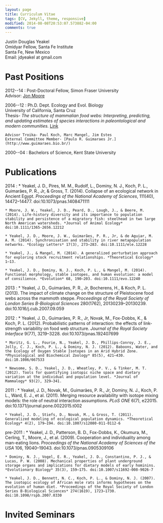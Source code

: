 ```yaml
---
layout: page
title: Curriculum Vitae
tags: [CV, Jekyll, theme, responsive]
modified: 2014-08-08T20:53:07.573882-04:00
comments: true
---
```


Justin Douglas Yeakel  
Omidyar Fellow, Santa Fe Institute  
Santa Fe, New Mexico  
Email: jdyeakel at gmail.com  


Past Positions
=========
2012--14
:	Post-Doctoral Fellow, Simon Fraser University  	
	Advisor: [Jon Moore](http://moorelab.wix.com/moorelab)

2006--12
:	Ph.D. Dept. Ecology and Evol. Biology   
	University of California, Santa Cruz   
	Thesis- *The structure of mammalian food webs: Interpreting, predicting, and updating estimates of species interactions in paleontological and modern communities.* [Link]()
   
	Advisor Troika- Paul Koch, Marc Mangel, Jim Estes   
	External Committee Member- [Paulo R. Guimaraes Jr.](http://www.guimaraes.bio.br/)

2000--04
:	Bachelors of Science, Kent State University

Publications
=========
2014
:	* Yeakel, J. D., Pires, M. M., Rudolf, L., Dominy, N. J., Koch, P. L., Guimarães, P. R., Jr, & Gross, T. (2014). Collapse of an ecological network in Ancient Egypt. *Proceedings of the National Academy of Sciences*, 111(40), 14472–14477. doi:10.1073/pnas.1408471111   

	* Moore, J. W., Yeakel, J. D., Peard, D., Lough, J., & Beere, M. (2014). Life-history diversity and its importance to population stability and persistence of a migratory fish: steelhead in two large North American watersheds. *Journal of Animal Ecology* doi:10.1111/1365-2656.12212  

	* Yeakel, J. D., Moore, J. W., Guimarães, P. R., Jr, & de Aguiar, M. A. M. (2014). Synchronisation and stability in river metapopulation networks. *Ecology Letters* 17(3), 273–283. doi:10.1111/ele.12228  

	* Yeakel, J., & Mangel, M. (2014). A generalized perturbation approach for exploring stock recruitment relationships. *Theoretical Ecology* 1–13.  

	* Yeakel, J. D., Dominy, N. J., Koch, P. L., & Mangel, M. (2014). Functional morphology, stable isotopes, and human evolution: a model of consilience. *Evolution* 68, 190–203. doi:10.1111/evo.12240  

2013
:	* Yeakel, J. D., Guimarães, P. R., Jr, Bocherens, H., & Koch, P. L. (2013). The impact of climate change on the structure of Pleistocene food webs across the mammoth steppe. *Proceedings of the Royal Society of London Series B-Biological Sciences* 280(1762), 20130239–20130239. doi:10.1016/j.cub.2007.09.059  

2012
:	* Yeakel, J. D., Guimarães, P. R., Jr, Novak, M., Fox-Dobbs, K., & Koch, P. L. (2012). Probabilistic patterns of interaction: the effects of link-strength variability on food web structure. *Journal of the Royal Society Interface* 9(77), 3219–3228. doi:10.1073/pnas.192407699  

	* Moritz, G. L., Fourie, N., Yeakel, J. D., Phillips-Conroy, J. E., Jolly, C. J., Koch, P. L., & Dominy, N. J. (2012). Baboons, Water, and the Ecology of Oxygen Stable Isotopes in an Arid Hybrid Zone. *Physiological and Biochemical Zoology* 85(5), 421–430. doi:10.1086/667533  

	* Newsome, S. D., Yeakel, J. D., Wheatley, P. V., & Tinker, M. T. (2012). Tools for quantifying isotopic niche space and dietary variation at the individual and population level. *Journal of Mammalogy* 93(2), 329–341.  

2011
:	* Yeakel, J. D., Novak, M., Guimarães, P. R., Jr, Dominy, N. J., Koch, P. L., Ward, E. J., et al. (2011). Merging resource availability with isotope mixing models: the role of neutral interaction assumptions. *PLoS ONE* 6(7), e22015. doi:10.1371/journal.pone.0022015.t002   

	* Yeakel, J. D., Stiefs, D., Novak, M., & Gross, T. (2011). Generalized modeling of ecological population dynamics. *Theoretical Ecology* 4(2), 179–194. doi:10.1007/s12080-011-0112-6   

pre-2011
:	* Yeakel, J. D., Patterson, B. D., Fox-Dobbs, K., Okumura, M., Cerling, T., Moore, J., et al. (2009). Cooperation and individuality among man-eating lions. *Proceedings of the National Academy of Sciences of the USA* 106, 19040–19043. doi:10.1073/pnas.0905309106  

	* Dominy, N. J., Vogel, E. R., Yeakel, J. D., Constantino, P. J., & Lucas, P. W. (2008). Mechanical properties of plant underground storage organs and implications for dietary models of early hominins. *Evolutionary Biology* 35(3), 159–175. doi:10.1007/s11692-008-9026-7  

	* Yeakel, J. D., Bennett, N. C., Koch, P. L., & Dominy, N. J. (2007). The isotopic ecology of African mole rats informs hypotheses on the evolution of human diet. *Proceedings of the Royal Society of London Series B-Biological Sciences* 274(1619), 1723–1730. doi:10.1098/rspb.2007.0330 


Invited Seminars
===========
 
